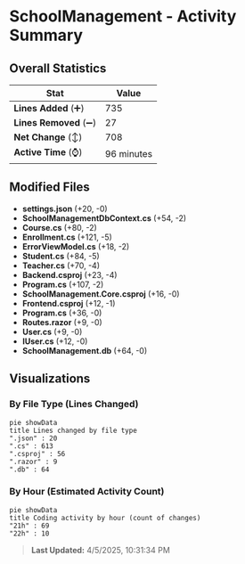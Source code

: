 # SchoolManagement - Activity Summary 

## Overall Statistics

| Stat                   | Value                                                             |
| ---------------------- | ----------------------------------------------------------------- |
| **Lines Added** (➕)   | 735                                          |
| **Lines Removed** (➖) | 27                                        |
| **Net Change** (↕)    | 708                |
| **Active Time** (⌚)   | 96 minutes |


## Modified Files
- **settings.json** (+20, -0)
- **SchoolManagementDbContext.cs** (+54, -2)
- **Course.cs** (+80, -2)
- **Enrollment.cs** (+121, -5)
- **ErrorViewModel.cs** (+18, -2)
- **Student.cs** (+84, -5)
- **Teacher.cs** (+70, -4)
- **Backend.csproj** (+23, -4)
- **Program.cs** (+107, -2)
- **SchoolManagement.Core.csproj** (+16, -0)
- **Frontend.csproj** (+12, -1)
- **Program.cs** (+36, -0)
- **Routes.razor** (+9, -0)
- **User.cs** (+9, -0)
- **IUser.cs** (+12, -0)
- **SchoolManagement.db** (+64, -0)

## Visualizations

### By File Type (Lines Changed)

```mermaid
pie showData
title Lines changed by file type
".json" : 20
".cs" : 613
".csproj" : 56
".razor" : 9
".db" : 64
```

### By Hour (Estimated Activity Count)

```mermaid
pie showData
title Coding activity by hour (count of changes)
"21h" : 69
"22h" : 10
```


> **Last Updated:** 4/5/2025, 10:31:34 PM